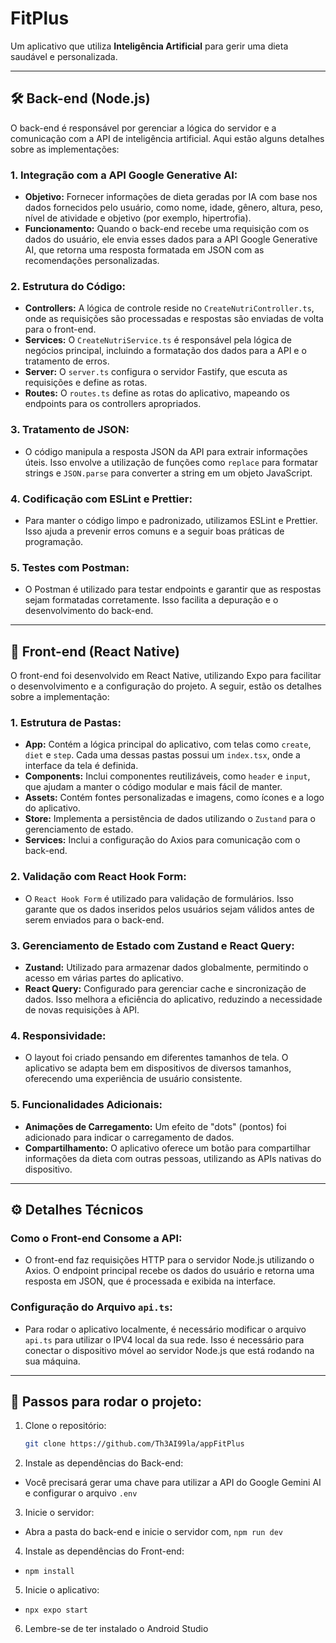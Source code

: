 # FitPlus

Um aplicativo que utiliza **Inteligência Artificial** para gerir uma dieta saudável e personalizada.

---

## 🛠️ Back-end (Node.js)

O back-end é responsável por gerenciar a lógica do servidor e a comunicação com a API de inteligência artificial. Aqui estão alguns detalhes sobre as implementações:

### 1. **Integração com a API Google Generative AI:**

   - **Objetivo:** Fornecer informações de dieta geradas por IA com base nos dados fornecidos pelo usuário, como nome, idade, gênero, altura, peso, nível de atividade e objetivo (por exemplo, hipertrofia).
   - **Funcionamento:** Quando o back-end recebe uma requisição com os dados do usuário, ele envia esses dados para a API Google Generative AI, que retorna uma resposta formatada em JSON com as recomendações personalizadas.

### 2. **Estrutura do Código:**

   - **Controllers:** A lógica de controle reside no `CreateNutriController.ts`, onde as requisições são processadas e respostas são enviadas de volta para o front-end.
   - **Services:** O `CreateNutriService.ts` é responsável pela lógica de negócios principal, incluindo a formatação dos dados para a API e o tratamento de erros.
   - **Server:** O `server.ts` configura o servidor Fastify, que escuta as requisições e define as rotas.
   - **Routes:** O `routes.ts` define as rotas do aplicativo, mapeando os endpoints para os controllers apropriados.

### 3. **Tratamento de JSON:**

   - O código manipula a resposta JSON da API para extrair informações úteis. Isso envolve a utilização de funções como `replace` para formatar strings e `JSON.parse` para converter a string em um objeto JavaScript.

### 4. **Codificação com ESLint e Prettier:**

   - Para manter o código limpo e padronizado, utilizamos ESLint e Prettier. Isso ajuda a prevenir erros comuns e a seguir boas práticas de programação.

### 5. **Testes com Postman:**

   - O Postman é utilizado para testar endpoints e garantir que as respostas sejam formatadas corretamente. Isso facilita a depuração e o desenvolvimento do back-end.

---

## 📱 Front-end (React Native)

O front-end foi desenvolvido em React Native, utilizando Expo para facilitar o desenvolvimento e a configuração do projeto. A seguir, estão os detalhes sobre a implementação:

### 1. **Estrutura de Pastas:**

   - **App:** Contém a lógica principal do aplicativo, com telas como `create`, `diet` e `step`. Cada uma dessas pastas possui um `index.tsx`, onde a interface da tela é definida.
   - **Components:** Inclui componentes reutilizáveis, como `header` e `input`, que ajudam a manter o código modular e mais fácil de manter.
   - **Assets:** Contém fontes personalizadas e imagens, como ícones e a logo do aplicativo.
   - **Store:** Implementa a persistência de dados utilizando o `Zustand` para o gerenciamento de estado.
   - **Services:** Inclui a configuração do Axios para comunicação com o back-end.

### 2. **Validação com React Hook Form:**

   - O `React Hook Form` é utilizado para validação de formulários. Isso garante que os dados inseridos pelos usuários sejam válidos antes de serem enviados para o back-end.

### 3. **Gerenciamento de Estado com Zustand e React Query:**

   - **Zustand:** Utilizado para armazenar dados globalmente, permitindo o acesso em várias partes do aplicativo.
   - **React Query:** Configurado para gerenciar cache e sincronização de dados. Isso melhora a eficiência do aplicativo, reduzindo a necessidade de novas requisições à API.

### 4. **Responsividade:**

   - O layout foi criado pensando em diferentes tamanhos de tela. O aplicativo se adapta bem em dispositivos de diversos tamanhos, oferecendo uma experiência de usuário consistente.

### 5. **Funcionalidades Adicionais:**

   - **Animações de Carregamento:** Um efeito de "dots" (pontos) foi adicionado para indicar o carregamento de dados.
   - **Compartilhamento:** O aplicativo oferece um botão para compartilhar informações da dieta com outras pessoas, utilizando as APIs nativas do dispositivo.

---

## ⚙️ Detalhes Técnicos

### Como o Front-end Consome a API:

- O front-end faz requisições HTTP para o servidor Node.js utilizando o Axios. O endpoint principal recebe os dados do usuário e retorna uma resposta em JSON, que é processada e exibida na interface.

### Configuração do Arquivo `api.ts`:

- Para rodar o aplicativo localmente, é necessário modificar o arquivo `api.ts` para utilizar o IPV4 local da sua rede. Isso é necessário para conectar o dispositivo móvel ao servidor Node.js que está rodando na sua máquina.

---

## 🚀 Passos para rodar o projeto:

1. Clone o repositório:
   ```bash
   git clone https://github.com/Th3AI99la/appFitPlus

2. Instale as dependências do Back-end:
 - Você precisará gerar uma chave para utilizar a API do Google Gemini AI e configurar o arquivo `.env`

3. Inicie o servidor:

- Abra a pasta do back-end e inicie o servidor com, `npm run dev`

4. Instale as dependências do Front-end:
- `npm install`

5. Inicie o aplicativo:
- `npx expo start`

6. Lembre-se de ter instalado o Android Studio




